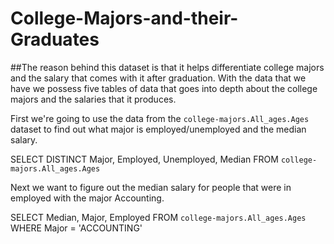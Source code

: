 # College-Majors-and-their-Graduates
##The reason behind this dataset is that it helps differentiate college majors and the salary that comes with it after graduation. With the data that we have we possess five tables of data that goes into depth about the college majors and the salaries that it produces. 

First we're going to use the data from the `college-majors.All_ages.Ages` dataset to find out what major is employed/unemployed and the median salary. 

SELECT DISTINCT Major, Employed, Unemployed, Median
FROM `college-majors.All_ages.Ages`

Next we want to figure out the median salary for people that were in employed with the major Accounting.

SELECT Median, Major, Employed
FROM `college-majors.All_ages.Ages`
WHERE Major = 'ACCOUNTING'
